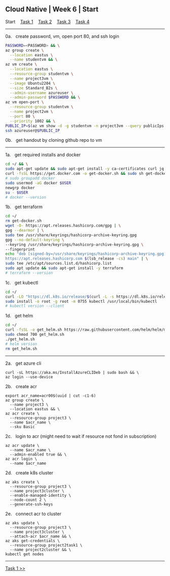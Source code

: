## Cloud Native | Week 6 | Start

Start    [Task 1](https://github.com/AFC-AI2C-Cohort-04/coleman-code/blob/main/cloud_native/week_6/task_1.md)    [Task 2](https://github.com/AFC-AI2C-Cohort-04/coleman-code/blob/main/cloud_native/week_6/task_2.md)    [Task 3](https://github.com/AFC-AI2C-Cohort-04/coleman-code/blob/main/cloud_native/week_6/task_3.md)    [Task 4](https://github.com/AFC-AI2C-Cohort-04/coleman-code/blob/main/cloud_native/week_6/task_4.md)

---

0a.   create password, vm, open port 80, and ssh login
``` bash
PASSWORD=<PASSWORD> && \
az group create \
  --location eastus \
  --name studentvm && \
az vm create \
  --location eastus \
  --resource-group studentvm \
  --name project3vm \
  --image Ubuntu2204 \
  --size Standard_B2s \
  --admin-username azureuser \
  --admin-password $PASSWORD && \
az vm open-port \
  --resource-group studentvm \
  --name project2vm \
  --port 80 \
  --priority 1002 && \
PUBLIC_IP=$(az vm show -d -g studentvm -n project3vm --query publicIps -o tsv) && \
ssh azureuser@$PUBLIC_IP
```

0b.   get handout by cloning github repo to vm

---

1a.   get required installs and docker
``` bash
cd ~/ && \
sudo apt-get update && sudo apt-get install -y ca-certificates curl jq python3-pip python3-venv gnupg software-properties-common uuid && \
curl -fsSL https://get.docker.com -o get-docker.sh && sudo sh get-docker.sh && \
# sudo groupadd docker
sudo usermod -aG docker $USER
newgrp docker
su - $USER
# docker --version
```

1b.   get terraform
``` bash
cd ~/
rm get-docker.sh
wget -O- https://apt.releases.hashicorp.com/gpg | \
gpg --dearmor | \
sudo tee /usr/share/keyrings/hashicorp-archive-keyring.gpg
gpg --no-default-keyring \
--keyring /usr/share/keyrings/hashicorp-archive-keyring.gpg \
--fingerprint
echo "deb [signed-by=/usr/share/keyrings/hashicorp-archive-keyring.gpg] \
https://apt.releases.hashicorp.com $(lsb_release -cs) main" | \
sudo tee /etc/apt/sources.list.d/hashicorp.list
sudo apt update && sudo apt-get install -y terraform
# terraform --version
```

1c.   get kubectl
``` bash
cd ~/
curl -LO "https://dl.k8s.io/release/$(curl -L -s https://dl.k8s.io/release/stable.txt)/bin/linux/amd64/kubectl"
sudo install -o root -g root -m 0755 kubectl /usr/local/bin/kubectl
# kubectl version --client
```

1d.   get helm
``` bash
cd ~/
curl -fsSL -o get_helm.sh https://raw.githubusercontent.com/helm/helm/main/scripts/get-helm-3
sudo chmod 700 get_helm.sh
./get_helm.sh
# helm version
rm get_helm.sh
```

---

2a.   get azure cli
```
curl -sL https://aka.ms/InstallAzureCLIDeb | sudo bash && \
az login --use-device
```

2b.   create acr
```
export acr_name=acr00$(uuid | cut -c1-6)
az group create \
  --name project3 \
  --location eastus && \
az acr create \
  --resource-group project3 \
  --name $acr_name \
  --sku Basic
```

2c.   login to acr (might need to wait if resource not fond in subscription)
```
az acr update \
  --name $acr_name \
  --admin-enabled true && \
az acr login \
  --name $acr_name
```

2d.   create k8s cluster
```
az aks create \
  --resource-group project3 \
  --name project3cluster \
  --enable-managed-identity \
  --node-count 2 \
  --generate-ssh-keys
```

2e.   connect acr to cluster
```
az aks update \
  --resource-group project3 \
  --name project3cluster \
  --attach-acr $acr_name && \
az aks get-credentials \
  --resource-group project2task1 \
  --name project2cluster && \
kubectl get nodes
```

---

[Task 1 >>](https://github.com/AFC-AI2C-Cohort-04/coleman-code/blob/main/cloud_native/week_6/task_1.md)
